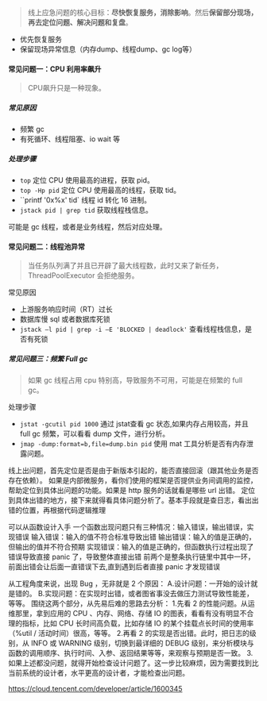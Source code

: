 > 线上应急问题的核心目标：**尽快恢复服务，消除影响**。然后**保留部分现场，再去定位问题、解决问题和复盘**。

+ 优先恢复服务
+ 保留现场异常信息（内存dump、线程dump、gc log等）

#### 常见问题一：CPU 利用率飙升

> CPU飙升只是一种现象。

##### 常见原因

+ 频繁 gc
+ 有死循环、线程阻塞、io wait 等

##### 处理步骤

+ `top` 定位 CPU 使用最高的进程，获取 pid。
+ `top -Hp pid` 定位 CPU 使用最高的线程，获取 tid。
+ ``printf '0x%x' tid` 线程 id 转化 16 进制。
+ `jstack pid | grep tid` 获取线程栈信息。

可能是 gc 线程，或者是业务线程，然后对应处理。

#### 常见问题二：线程池异常

> 当任务队列满了并且已开辟了最大线程数，此时又来了新任务，ThreadPoolExecutor 会拒绝服务。

常见原因

+ 上游服务响应时间（RT）过长
+ 数据库慢 sql 或者数据库死锁
+ `jstack –l pid | grep -i –E 'BLOCKED | deadlock'` 查看线程栈信息，是否有死锁

##### 常见问题三：频繁 Full gc 

> 如果 gc 线程占用 cpu 特别高，导致服务不可用，可能是在频繁的 full gc。

处理步骤

+ `jstat -gcutil pid 1000` 通过 jstat查看 gc 状态,如果内存占用较高，并且 full gc 频繁，可以看看 dump 文件，进行分析。
+ `jmap -dump:format=b,file=dump.bin pid` 使用 mat 工具分析是否有内存泄露问题。





线上出问题，首先定位是否是由于新版本引起的，能否直接回滚（跟其他业务是否存在依赖）。 如果是内部微服务，看你们使用的框架是否提供业务间调用的监控，帮助定位到具体出问题的功能。如果是 http 服务的话就看是哪些 url 出错。 定位到具体出错的地方，接下来就得看具体问题分析了。基本手段就是查日志，看出出错的位置，再根据代码逻辑推理



可以从函数设计入手 一个函数出现问题只有三种情况：输入错误，输出错误，实现错误 输入错误：输入的值不符合标准导致出错 输出错误：输入的值是正确的，但输出的值并不符合预期 实现错误：输入的值是正确的，但函数执行过程出现了错误导致直接 panic 了，导致整体直接出错 前两个是整条执行链里中其中一环，前面出错会让后面一直错误下去,直到遇到后者直接 panic 才发现错误



从工程角度来说，出现 Bug ，无非就是 2 个原因： A.设计问题：一开始的设计就是错的。 B.实现问题：在实现时出错，或者图省事没去做压力测试导致性能差，等等。 围绕这两个部分，从先易后难的思路去分析： 1.先看 2 的性能问题。从运维那里，拿到应用的 CPU 、内存、网络、存储 IO 的图表，看看有没有明显不合理的指标，比如 CPU 长时间高负载，比如存储 IO 的某个挂载点长时间的使用率（%util / 活动时间）很高，等等。 2.再看 2 的实现是否出错。此时，把日志的级别，从 INFO 或 WARNING 级别，切换到最详细的 DEBUG 级别，来分析模块与函数的调用顺序、执行时间、入参、返回结果等等，来观察与预期是否一致。 3.如果上述都没问题，就得开始检查设计问题了。这一步比较麻烦，因为需要找到比当前系统的设计者，水平更高的设计者，才能检查出问题。



https://cloud.tencent.com/developer/article/1600345